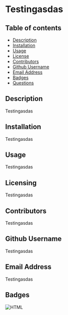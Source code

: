 # Testingasdas
  
  ## Table of contents
  - [Description](#description)
  - [Installation](#installation)
  - [Usage](#usage)
  - [License](#licensing)
  - [Contributors](#contributors)
  - [Github Username](#github)
  - [Email Address](#email)
  - [Badges](#badges)
  - [Questions](#questions)

  ## Description

  Testingasdas

  ## Installation

  Testingasdas

  ## Usage

  Testingasdas

  ## Licensing

  Testingasdas

  ## Contributors

  Testingasdas

  ## Github Username

  Testingasdas

  ## Email Address

  Testingasdas

  ## Badges

  ![HTML](https://img.shields.io/badge/HTML-100%25-orange)

  

